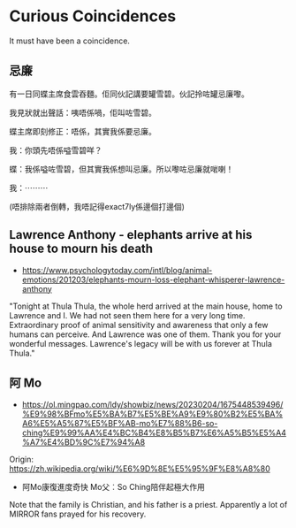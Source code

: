 # Curious Coincidences

It must have been a coincidence.

## 忌廉

有一日同蝶主席食雲吞麵。佢同伙記講要罐雪碧。伙記拎咗罐忌廉嚟。

我見狀就出聲話：咦唔係喎，佢叫咗雪碧。

蝶主席即刻修正：唔係，其實我係要忌廉。

我：你頭先唔係嗌雪碧咩？

蝶：我係嗌咗雪碧，但其實我係想叫忌廉。所以嚟咗忌廉就啱喇！

我：⋯⋯⋯

(唔排除兩者倒轉，我唔記得exact7ly係邊個打邊個)

## Lawrence Anthony - elephants arrive at his house to mourn his death

- https://www.psychologytoday.com/intl/blog/animal-emotions/201203/elephants-mourn-loss-elephant-whisperer-lawrence-anthony

"Tonight at Thula Thula, the whole herd arrived at the main house, home to Lawrence and I. We had not seen them here for a very long time. Extraordinary proof of animal sensitivity and awareness that only a few humans can perceive. And Lawrence was one of them. Thank you for your wonderful messages. Lawrence's legacy will be with us forever at Thula Thula."

## 阿 Mo

- https://ol.mingpao.com/ldy/showbiz/news/20230204/1675448539496/%E9%98%BFmo%E5%BA%B7%E5%BE%A9%E9%80%B2%E5%BA%A6%E5%A5%87%E5%BF%AB-mo%E7%88%B6-so-ching%E9%99%AA%E4%BC%B4%E8%B5%B7%E6%A5%B5%E5%A4%A7%E4%BD%9C%E7%94%A8

Origin: https://zh.wikipedia.org/wiki/%E6%9D%8E%E5%95%9F%E8%A8%80

- 阿Mo康復進度奇快 Mo父︰So Ching陪伴起極大作用

Note that the family is Christian, and his father is a priest. Apparently a lot of MIRROR fans prayed for his recovery.
